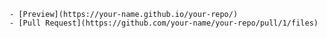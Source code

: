     - [Preview](https://your-name.github.io/your-repo/)
    - [Pull Request](https://github.com/your-name/your-repo/pull/1/files)